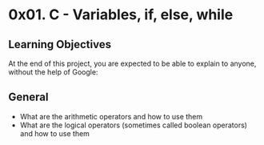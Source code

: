 # 0x01. C - Variables, if, else, while
## Learning Objectives
At the end of this project, you are expected to be able to explain to anyone, without the help of Google:
## General
* What are the arithmetic operators and how to use them
* What are the logical operators (sometimes called boolean operators) and how to use them
